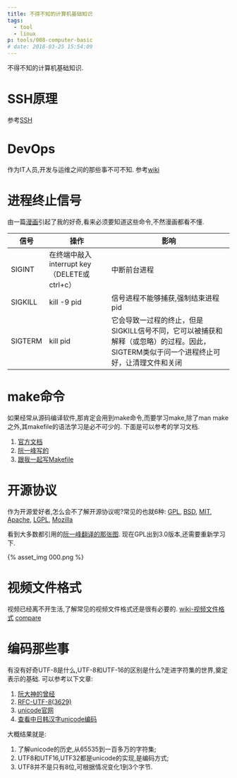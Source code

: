 ```yaml
---
title: 不得不知的计算机基础知识
tags:
  - tool
  - linux
p: tools/008-computer-basic
# date: 2018-03-25 15:54:09
---
```

不得不知的计算机基础知识.

# SSH原理
参考[SSH](http://www.ruanyifeng.com/blog/2011/12/ssh_remote_login.html)

# DevOps
作为IT人员,开发与运维之间的那些事不可不知.
参考[wiki](https://zh.wikipedia.org/wiki/DevOps)

# 进程终止信号
由一篇[漫画](http://turnoff.us/geek/dont-sigkill/)引起了我的好奇,看来必须要知道这些命令,不然漫画都看不懂.

| 信号 | 操作 | 影响 |
| --- | --- | --- |
| SIGINT | 在终端中敲入interrupt key（DELETE或ctrl+c） | 中断前台进程 |
| SIGKILL | kill -9 pid | 信号进程不能够捕获,强制结束进程pid |
| SIGTERM | kill pid | 它会导致一过程的终止，但是SIGKILL信号不同，它可以被捕获和解释（或忽略）的过程。因此，SIGTERM类似于问一个进程终止可好，让清理文件和关闭 |

# make命令
如果经常从源码编译软件,那肯定会用到make命令,而要学习make,除了man make之外,其makefile的语法学习是必不可少的.
下面是可以参考的学习文档.

1. [官方文档](http://www.gnu.org/software/make/manual/html_node/index.html#SEC_Contents)
2. [阮一峰写的](http://www.ruanyifeng.com/blog/2015/02/make.html)
3. [跟我一起写Makefile](https://seisman.github.io/how-to-write-makefile/)

# 开源协议
作为开源爱好者,怎么会不了解开源协议呢?常见的也就6种:
[GPL](http://www.gnu.org/licenses/quick-guide-gplv3.html),
[BSD](https://en.wikipedia.org/wiki/BSD_licenses),
[MIT](https://en.wikipedia.org/wiki/MIT_License),
[Apache](http://www.apache.org/licenses/LICENSE-2.0),
[LGPL](http://www.gnu.org/copyleft/lesser.html),
[Mozilla](https://www.mozilla.org/en-US/MPL/)

看到大多数都引用的[阮一峰翻译的那张图](http://www.ruanyifeng.com/blog/2011/05/how_to_choose_free_software_licenses.html).
现在GPL出到3.0版本,还需要重新学习下.

{% asset_img 000.png %}

# 视频文件格式
视频已经离不开生活,了解常见的视频文件格式还是很有必要的.
[wiki-视频文件格式](https://zh.wikipedia.org/wiki/%E8%A7%86%E9%A2%91%E6%96%87%E4%BB%B6%E6%A0%BC%E5%BC%8F)
[compare](https://en.wikipedia.org/wiki/Comparison_of_video_container_formats)

# 编码那些事
有没有好奇UTF-8是什么,UTF-8和UTF-16的区别是什么?走进字符集的世界,奠定表示的基础.
可以参考以下文章:
1. [阮大神的曾经](http://www.ruanyifeng.com/blog/2007/10/ascii_unicode_and_utf-8.html)
2. [RFC-UTF-8(3629)](http://www.rfcreader.com/#rfc3629)
3. [unicode官网](http://www.unicode.org/)
4. [查看中日韩汉字unicode编码](http://www.chi2ko.com/tool/CJK.htm)

大概结果就是:
1. 了解unicode的历史,从65535到一百多万的字符集;
2. UTF8和UTF16,UTF32都是unicode的实现,是编码方式;
3. UTF8并不是只有8位,可根据情况变化1到3个字节.


